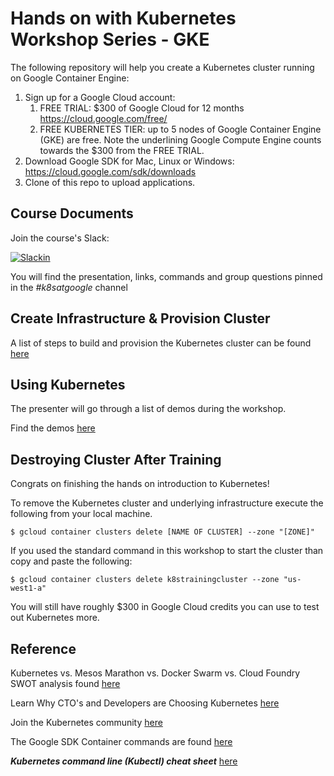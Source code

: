 # Hands on with Kubernetes Workshop Series - GKE

The following repository will help you create a Kubernetes cluster running on Google Container Engine:

1. Sign up for a Google Cloud account:
    1. FREE TRIAL: $300 of Google Cloud for 12 months https://cloud.google.com/free/
    2. FREE KUBERNETES TIER: up to 5 nodes of Google Container Engine (GKE) are free. Note the underlining Google Compute Engine counts towards the $300 from the FREE TRIAL.    
2. Download Google SDK for Mac, Linux or Windows: https://cloud.google.com/sdk/downloads
3. Clone of this repo to upload applications.

## Course Documents

Join the course's Slack:

 [![Slackin](http://54.242.94.98/badge.svg)](http://54.242.94.98/)

You will find the presentation, links, commands and group questions pinned in the _#k8satgoogle_ channel

## Create Infrastructure & Provision Cluster

A list of steps to build and provision the Kubernetes cluster can be found [here](docs/3-build-cluster.md)

## Using Kubernetes

The presenter will go through a list of demos during the workshop.

Find the demos [here](docs/demos)

## Destroying Cluster After Training

Congrats on finishing the hands on introduction to Kubernetes!

To remove the Kubernetes cluster and underlying infrastructure execute the following from your local machine.

```
$ gcloud container clusters delete [NAME OF CLUSTER] --zone "[ZONE]"
```
If you used the standard command in this workshop to start the cluster than copy and paste the following:

```
$ gcloud container clusters delete k8strainingcluster --zone "us-west1-a"
```
You will still have roughly $300 in Google Cloud credits you can use to test out Kubernetes more.

## Reference

Kubernetes vs. Mesos Marathon vs. Docker Swarm vs. Cloud Foundry SWOT analysis found [here](https://apprenda.com/white-papers/container-orchestration-comparison-guide/)

Learn Why CTO's and Developers are Choosing Kubernetes [here](https://apprenda.com/why-kubernetes/)

Join the Kubernetes community [here](https://github.com/chrisgaun/GKE-hands-on-training/blob/master/community.md)

The Google SDK Container commands are found [here](https://cloud.google.com/sdk/gcloud/reference/container/)

***Kubernetes command line (Kubectl) cheat sheet*** [here](https://kubernetes.io/docs/user-guide/kubectl-cheatsheet/)
